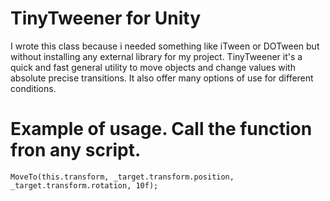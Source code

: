 # TinyTweener for Unity
I wrote this class because i needed something like iTween or DOTween
but without installing any external library for my project.
TinyTweener it's a quick and fast general utility to move objects and
change values with absolute precise transitions. It also offer many options
of use for different conditions.
# Example of usage. Call the function fron any script.
```
MoveTo(this.transform, _target.transform.position, _target.transform.rotation, 10f);
```
